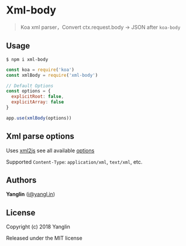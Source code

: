 # Xml-body
> Koa xml parser，Convert ctx.request.body -> JSON after `koa-body`

## Usage

```
$ npm i xml-body
```
``` js
const koa = require('koa')
const xmlBody = require('xml-body')

// Default Options
const options = {
  explicitRoot: false,
  explicitArray: false
}

app.use(xmlBody(options))
```

## Xml parse options
Uses [xml2js](https://github.com/Leonidas-from-XIV/node-xml2js) see all available [options](https://github.com/Leonidas-from-XIV/node-xml2js#options)

Supported `Content-Type`: `application/xml`, `text/xml`, etc.

## Authors

**Yanglin** ([i@yangl.in](mailto:mail@yanglin.me))


## License

Copyright (c) 2018 Yanglin

Released under the MIT license
